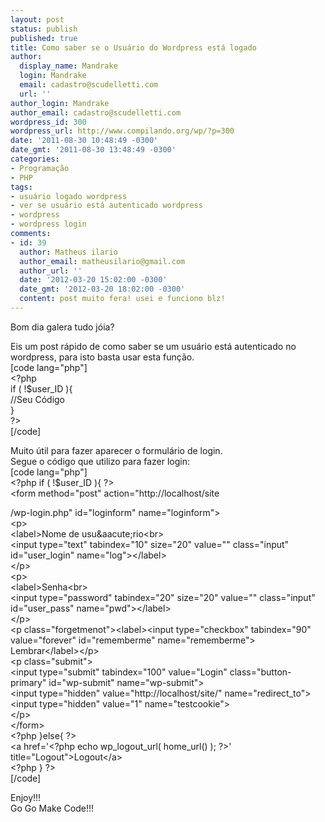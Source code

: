 ```yaml
---
layout: post
status: publish
published: true
title: Como saber se o Usuário do Wordpress está logado
author:
  display_name: Mandrake
  login: Mandrake
  email: cadastro@scudelletti.com
  url: ''
author_login: Mandrake
author_email: cadastro@scudelletti.com
wordpress_id: 300
wordpress_url: http://www.compilando.org/wp/?p=300
date: '2011-08-30 10:48:49 -0300'
date_gmt: '2011-08-30 13:48:49 -0300'
categories:
- Programação
- PHP
tags:
- usuário logado wordpress
- ver se usuário está autenticado wordpress
- wordpress
- wordpress login
comments:
- id: 39
  author: Matheus ilario
  author_email: matheusilario@gmail.com
  author_url: ''
  date: '2012-03-20 15:02:00 -0300'
  date_gmt: '2012-03-20 18:02:00 -0300'
  content: post muito fera! usei e funciono blz!
---
```

<p>Bom dia galera tudo jóia?</p>
<p>Eis um post rápido de como saber se um usuário está autenticado no wordpress, para isto basta usar esta função.<br />
[code lang="php"]<br />
&lt;?php<br />
     if ( !$user_ID ){<br />
          //Seu Código<br />
     }<br />
?&gt;<br />
[/code]</p>
<p>Muito útil para fazer aparecer o formulário de login.<br />
Segue o código que utilizo para fazer login:<br />
[code lang="php"]<br />
&lt;?php if ( !$user_ID ){ ?&gt;<br />
				&lt;form method=&quot;post&quot; action=&quot;http://localhost/site</p>
<p>/wp-login.php&quot; id=&quot;loginform&quot; name=&quot;loginform&quot;&gt;<br />
					&lt;p&gt;<br />
						&lt;label&gt;Nome de usu&amp;aacute;rio&lt;br&gt;<br />
						&lt;input type=&quot;text&quot; tabindex=&quot;10&quot; size=&quot;20&quot; value=&quot;&quot; class=&quot;input&quot; id=&quot;user_login&quot; name=&quot;log&quot;&gt;&lt;/label&gt;<br />
					&lt;/p&gt;<br />
					&lt;p&gt;<br />
						&lt;label&gt;Senha&lt;br&gt;<br />
						&lt;input type=&quot;password&quot; tabindex=&quot;20&quot; size=&quot;20&quot; value=&quot;&quot; class=&quot;input&quot; id=&quot;user_pass&quot; name=&quot;pwd&quot;&gt;&lt;/label&gt;<br />
					&lt;/p&gt;<br />
					&lt;p class=&quot;forgetmenot&quot;&gt;&lt;label&gt;&lt;input type=&quot;checkbox&quot; tabindex=&quot;90&quot; value=&quot;forever&quot; id=&quot;rememberme&quot; name=&quot;rememberme&quot;&gt; Lembrar&lt;/label&gt;&lt;/p&gt;<br />
					&lt;p class=&quot;submit&quot;&gt;<br />
						&lt;input type=&quot;submit&quot; tabindex=&quot;100&quot; value=&quot;Login&quot; class=&quot;button-primary&quot; id=&quot;wp-submit&quot; name=&quot;wp-submit&quot;&gt;<br />
						&lt;input type=&quot;hidden&quot; value=&quot;http://localhost/site/&quot; name=&quot;redirect_to&quot;&gt;<br />
						&lt;input type=&quot;hidden&quot; value=&quot;1&quot; name=&quot;testcookie&quot;&gt;<br />
					&lt;/p&gt;<br />
				&lt;/form&gt;<br />
			&lt;?php }else{ ?&gt;<br />
		&lt;a href='&lt;?php echo wp_logout_url( home_url() ); ?&gt;' title=&quot;Logout&quot;&gt;Logout&lt;/a&gt;<br />
	&lt;?php }	?&gt;<br />
[/code]</p>
<p>Enjoy!!!<br />
Go Go Make Code!!!</p>
